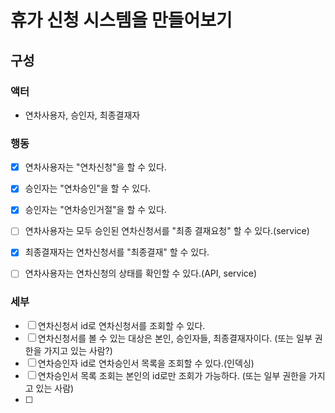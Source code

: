 # 휴가 신청 시스템을 만들어보기

## 구성

### 액터
- 연차사용자, 승인자, 최종결재자

### 행동
- [x] 연차사용자는 "연차신청"을 할 수 있다.
- [x] 승인자는 "연차승인"을 할 수 있다.
- [x] 승인자는 "연차승인거절"을 할 수 있다.
- [ ] 연차사용자는 모두 승인된 연차신청서를 "최종 결재요청" 할 수 있다.(service)
- [x] 최종결재자는 연차신청서를 "최종결재" 할 수 있다.
- [ ] 연차사용자는 연차신청의 상태를 확인할 수 있다.(API, service)


### 세부
- [ ] 연차신청서 id로 연차신청서를 조회할 수 있다.
- [ ] 연차신청서를 볼 수 있는 대상은 본인, 승인자들, 최종결재자이다. (또는 일부 권한을 가지고 있는 사람?)
- [ ] 연차승인자 id로 연차승인서 목록을 조회할 수 있다.(인덱싱)
- [ ] 연차승인서 목록 조회는 본인의 id로만 조회가 가능하다. (또는 일부 권한을 가지고 있는 사람)
- [ ]

